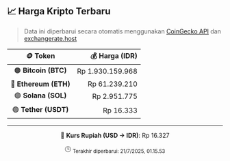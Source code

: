 

<!-- HARGA_KRIPTO -->
## 📈 Harga Kripto Terbaru

> Data ini diperbarui secara otomatis menggunakan [CoinGecko API](https://www.coingecko.com/) dan [exchangerate.host](https://exchangerate.host/)

<div align="center">

| 🪙 Token | 💰 Harga (IDR) |
|:------:|---------------:|
| 🟠 **Bitcoin (BTC)**   | Rp 1.930.159.968 |
| 🔵 **Ethereum (ETH)**  | Rp 61.239.210 |
| 🟣 **Solana (SOL)**    | Rp 2.951.775 |
| 🟢 **Tether (USDT)**   | Rp 16.333 |

---

💱 **Kurs Rupiah (USD → IDR)**: Rp 16.327

🕒 <sub>Terakhir diperbarui: 21/7/2025, 01.15.53</sub>

</div>
<!-- /HARGA_KRIPTO -->